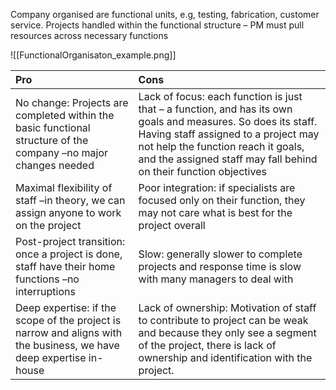 Company organised are functional units, e.g, testing, fabrication, customer service. 
Projects handled within the functional structure – PM must pull resources across necessary functions

![[FunctionalOrganisaton_example.png]]


| Pro                                                                                                                 | Cons                                                                                                                                                                                                                                                            |
| :------------------------------------------------------------------------------------------------------------------ | :-------------------------------------------------------------------------------------------------------------------------------------------------------------------------------------------------------------------------------------------------------------- |
| No change: Projects are completed within the basic functional structure of the company –no major changes needed     | Lack of focus: each function is just that – a function, and has its own goals and measures. So does its staff. Having staff assigned to a project may not help the function reach it goals, and the assigned staff may fall behind on their function objectives |
| Maximal flexibility of staff –in theory, we can assign anyone to work on the project                                | Poor integration: if specialists are focused only on their function, they may not care what is best for the project overall                                                                                                                                     |
| Post-project transition: once a project is done, staff have their home functions –no interruptions                  | Slow: generally slower to complete projects and response time is slow with many managers to deal with                                                                                                                                                           |
| Deep expertise: if the scope of the project is narrow and aligns with the business, we have deep expertise in-house | Lack of ownership: Motivation of staff to contribute to project can be weak and because they only see a segment of the project, there is lack of ownership and identification with the project.                                                                 |
